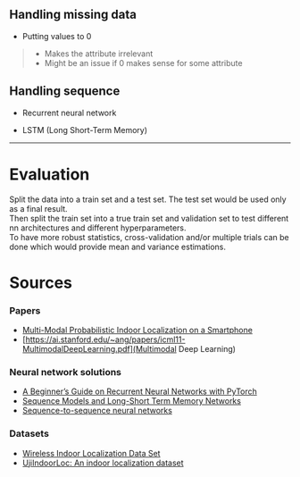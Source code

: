 ## Handling missing data

- Putting values to 0
> - Makes the attribute irrelevant
> - Might be an issue if 0 makes sense for some attribute

## Handling sequence

- Recurrent neural network

- LSTM (Long Short-Term Memory)

---



# Evaluation

Split the data into a train set and a test set. The test set would be used only as a final result.  
Then split the train set into a true train set and validation set to test different nn architectures and different hyperparameters.  
To have more robust statistics, cross-validation and/or multiple trials can be done which would provide mean and variance estimations.

# Sources

### Papers
- [Multi-Modal Probabilistic Indoor Localization on a Smartphone](https://infoscience.epfl.ch/record/270245?ln=en)
- [https://ai.stanford.edu/~ang/papers/icml11-MultimodalDeepLearning.pdf](Multimodal Deep Learning)

### Neural network solutions
- [A Beginner’s Guide on Recurrent Neural Networks with PyTorch](https://blog.floydhub.com/a-beginners-guide-on-recurrent-neural-networks-with-pytorch/)
- [Sequence Models and Long-Short Term Memory Networks](https://pytorch.org/tutorials/beginner/nlp/sequence_models_tutorial.html)
- [Sequence-to-sequence neural networks](https://medium.com/@culurciello/sequence-to-sequence-neural-networks-3d27e72290fe)

### Datasets
- [Wireless Indoor Localization Data Set](https://code.datasciencedojo.com/datasciencedojo/datasets/tree/master/Wireless%20Indoor%20Localization)
- [UjiIndoorLoc: An indoor localization dataset](https://www.kaggle.com/giantuji/UjiIndoorLoc)
